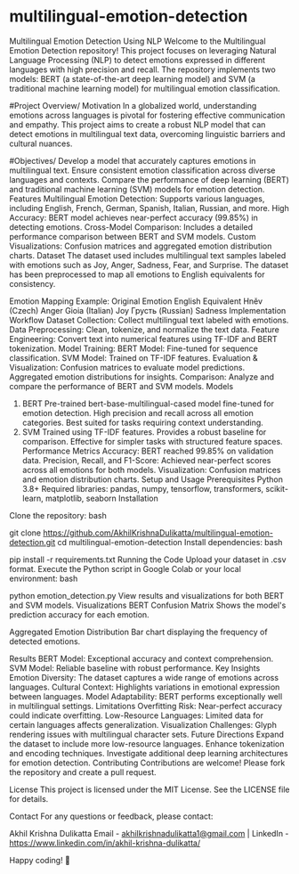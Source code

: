 # multilingual-emotion-detection
Multilingual Emotion Detection Using NLP
Welcome to the Multilingual Emotion Detection repository! This project focuses on leveraging Natural Language Processing (NLP) to detect emotions expressed in different languages with high precision and recall. The repository implements two models: BERT (a state-of-the-art deep learning model) and SVM (a traditional machine learning model) for multilingual emotion classification.

#Project Overview/
Motivation
In a globalized world, understanding emotions across languages is pivotal for fostering effective communication and empathy. This project aims to create a robust NLP model that can detect emotions in multilingual text data, overcoming linguistic barriers and cultural nuances.

#Objectives/
Develop a model that accurately captures emotions in multilingual text.
Ensure consistent emotion classification across diverse languages and contexts.
Compare the performance of deep learning (BERT) and traditional machine learning (SVM) models for emotion detection.
Features
Multilingual Emotion Detection: Supports various languages, including English, French, German, Spanish, Italian, Russian, and more.
High Accuracy: BERT model achieves near-perfect accuracy (99.85%) in detecting emotions.
Cross-Model Comparison: Includes a detailed performance comparison between BERT and SVM models.
Custom Visualizations: Confusion matrices and aggregated emotion distribution charts.
Dataset
The dataset used includes multilingual text samples labeled with emotions such as Joy, Anger, Sadness, Fear, and Surprise. The dataset has been preprocessed to map all emotions to English equivalents for consistency.

Emotion Mapping Example:
Original Emotion	English Equivalent
Hněv (Czech)	Anger
Gioia (Italian)	Joy
Грусть (Russian)	Sadness
Implementation Workflow
Dataset Collection: Collect multilingual text labeled with emotions.
Data Preprocessing: Clean, tokenize, and normalize the text data.
Feature Engineering: Convert text into numerical features using TF-IDF and BERT tokenization.
Model Training:
BERT Model: Fine-tuned for sequence classification.
SVM Model: Trained on TF-IDF features.
Evaluation & Visualization:
Confusion matrices to evaluate model predictions.
Aggregated emotion distributions for insights.
Comparison: Analyze and compare the performance of BERT and SVM models.
Models
1. BERT
Pre-trained bert-base-multilingual-cased model fine-tuned for emotion detection.
High precision and recall across all emotion categories.
Best suited for tasks requiring context understanding.
2. SVM
Trained using TF-IDF features.
Provides a robust baseline for comparison.
Effective for simpler tasks with structured feature spaces.
Performance Metrics
Accuracy: BERT reached 99.85% on validation data.
Precision, Recall, and F1-Score: Achieved near-perfect scores across all emotions for both models.
Visualization: Confusion matrices and emotion distribution charts.
Setup and Usage
Prerequisites
Python 3.8+
Required libraries: pandas, numpy, tensorflow, transformers, scikit-learn, matplotlib, seaborn
Installation

Clone the repository:
bash

git clone https://github.com/AkhilKrishnaDulikatta/multilingual-emotion-detection.git
cd multilingual-emotion-detection
Install dependencies:
bash

pip install -r requirements.txt
Running the Code
Upload your dataset in .csv format.
Execute the Python script in Google Colab or your local environment:
bash

python emotion_detection.py
View results and visualizations for both BERT and SVM models.
Visualizations
BERT Confusion Matrix
Shows the model's prediction accuracy for each emotion.

Aggregated Emotion Distribution
Bar chart displaying the frequency of detected emotions.

Results
BERT Model: Exceptional accuracy and context comprehension.
SVM Model: Reliable baseline with robust performance.
Key Insights
Emotion Diversity: The dataset captures a wide range of emotions across languages.
Cultural Context: Highlights variations in emotional expression between languages.
Model Adaptability: BERT performs exceptionally well in multilingual settings.
Limitations
Overfitting Risk: Near-perfect accuracy could indicate overfitting.
Low-Resource Languages: Limited data for certain languages affects generalization.
Visualization Challenges: Glyph rendering issues with multilingual character sets.
Future Directions
Expand the dataset to include more low-resource languages.
Enhance tokenization and encoding techniques.
Investigate additional deep learning architectures for emotion detection.
Contributing
Contributions are welcome! Please fork the repository and create a pull request.

License
This project is licensed under the MIT License. See the LICENSE file for details.

Contact
For any questions or feedback, please contact:

Akhil Krishna Dulikatta
Email - akhilkrishnadulikatta1@gmail.com | LinkedIn - https://www.linkedin.com/in/akhil-krishna-dulikatta/

Happy coding! 🚀
